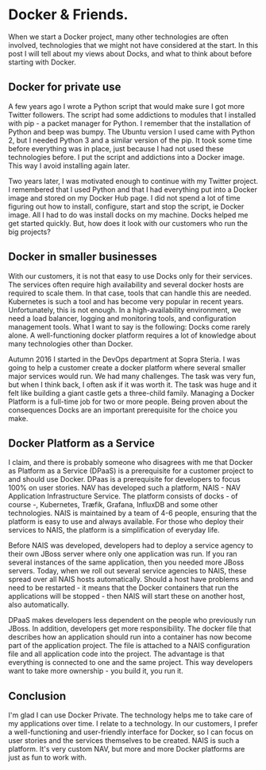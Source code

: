 # Docker & Friends.
When we start a Docker project, many other technologies are often involved, technologies that we might not have considered at the start. In this post I will tell about my views about Docks, and what to think about before starting with Docker.

## Docker for private use
A few years ago I wrote a Python script that would make sure I got more Twitter followers. The script had some addictions to modules that I installed with pip - a packet manager for Python. I remember that the installation of Python and beep was bumpy. The Ubuntu version I used came with Python 2, but I needed Python 3 and a similar version of the pip. It took some time before everything was in place, just because I had not used these technologies before. I put the script and addictions into a Docker image. This way I avoid installing again later.

Two years later, I was motivated enough to continue with my Twitter project. I remembered that I used Python and that I had everything put into a Docker image and stored on my Docker Hub page. I did not spend a lot of time figuring out how to install, configure, start and stop the script, ie Docker image. All I had to do was install docks on my machine. Docks helped me get started quickly. But, how does it look with our customers who run the big projects?

## Docker in smaller businesses
With our customers, it is not that easy to use Docks only for their services. The services often require high availability and several docker hosts are required to scale them. In that case, tools that can handle this are needed. Kubernetes is such a tool and has become very popular in recent years. Unfortunately, this is not enough. In a high-availability environment, we need a load balancer, logging and monitoring tools, and configuration management tools. What I want to say is the following: Docks come rarely alone. A well-functioning docker platform requires a lot of knowledge about many technologies other than Docker.

Autumn 2016 I started in the DevOps department at Sopra Steria. I was going to help a customer create a docker platform where several smaller major services would run. We had many challenges. The task was very fun, but when I think back, I often ask if it was worth it. The task was huge and it felt like building a giant castle gets a three-child family. Managing a Docker Platform is a full-time job for two or more people. Being proven about the consequences Docks are an important prerequisite for the choice you make.

## Docker Platform as a Service
I claim, and there is probably someone who disagrees with me that Docker as Platform as a Service (DPaaS) is a prerequisite for a customer project to and should use Docker. DPaas is a prerequisite for developers to focus 100% on user stories. NAV has developed such a platform, NAIS - NAV Application Infrastructure Service. The platform consists of docks - of course -, Kubernetes, Træfik, Grafana, InfluxDB and some other technologies. NAIS is maintained by a team of 4-6 people, ensuring that the platform is easy to use and always available. For those who deploy their services to NAIS, the platform is a simplification of everyday life.

Before NAIS was developed, developers had to deploy a service agency to their own JBoss server where only one application was run. If you ran several instances of the same application, then you needed more JBoss servers. Today, when we roll out several service agencies to NAIS, these spread over all NAIS hosts automatically. Should a host have problems and need to be restarted - it means that the Docker containers that run the applications will be stopped - then NAIS will start these on another host, also automatically.

DPaaS makes developers less dependent on the people who previously run JBoss. In addition, developers get more responsibility. The docker file that describes how an application should run into a container has now become part of the application project. The file is attached to a NAIS configuration file and all application code into the project. The advantage is that everything is connected to one and the same project. This way developers want to take more ownership - you build it, you run it.

## Conclusion
I'm glad I can use Docker Private. The technology helps me to take care of my applications over time. I relate to a technology. In our customers, I prefer a well-functioning and user-friendly interface for Docker, so I can focus on user stories and the services themselves to be created. NAIS is such a platform. It's very custom NAV, but more and more Docker platforms are just as fun to work with.
